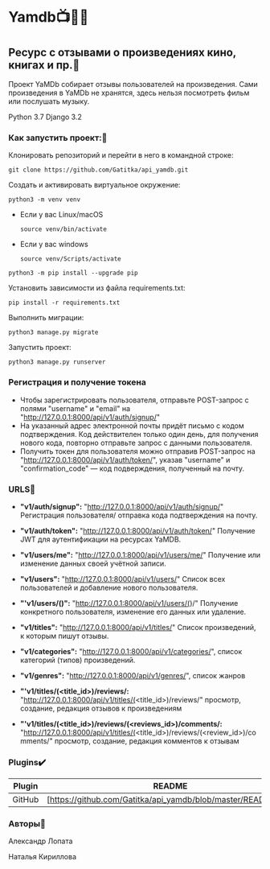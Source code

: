 # Yamdb:tv::notebook::musical_score:

## Ресурс с отзывами о произведениях кино, книгах и пр.:memo:

Проект YaMDb собирает отзывы пользователей на произведения. Сами произведения в YaMDb не хранятся, здесь нельзя посмотреть фильм или послушать музыку.

Python 3.7
Django 3.2

### Как запустить проект::electric_plug:

Клонировать репозиторий и перейти в него в командной строке:

```
git clone https://github.com/Gatitka/api_yamdb.git
```

Cоздать и активировать виртуальное окружение:

```
python3 -m venv venv
```

* Если у вас Linux/macOS

    ```
    source venv/bin/activate
    ```

* Если у вас windows

    ```
    source venv/Scripts/activate
    ```

```
python3 -m pip install --upgrade pip
```

Установить зависимости из файла requirements.txt:

```
pip install -r requirements.txt
```

Выполнить миграции:

```
python3 manage.py migrate
```

Запустить проект:

```
python3 manage.py runserver
```

### Регистрация и получение токена
- Чтобы зарегистрировать пользователя, отправьте POST-запрос с полями "username" и "email" на "http://127.0.0.1:8000/api/v1/auth/signup/"
- На указанный адрес электронной почты придёт письмо с кодом подтверждения. Код действителен только один день, для получения нового кода, повторно отправьте запрос с данными пользователя.
- Получить токен для пользователя можно отправив POST-запрос на "http://127.0.0.1:8000/api/v1/auth/token/", указав "username" и "confirmation_code" — код подверждения, полученный на почту.

### URLS:vertical_traffic_light:
- **"v1/auth/signup":**
"http://127.0.0.1:8000/api/v1/auth/signup/"
Регистрация пользователя/ отправка кода подтверждения на почту.

- **"v1/auth/token":**
"http://127.0.0.1:8000/api/v1/auth/token/"
Получение JWT для аутентификации на ресурсах YaMDB.

- **"v1/users/me":**
"http://127.0.0.1:8000/api/v1/users/me/"
Получение или изменение данных своей учётной записи.

- **"v1/users":**
"http://127.0.0.1:8000/api/v1/users/"
Список всех пользователей и добавление нового пользователя.

- **"'v1/users/(<username>)":**
"http://127.0.0.1:8000/api/v1/users/(<username>)/"
Получение конкретного пользователя, изменение его данных или удаление.

- **"v1/titles":**
"http://127.0.0.1:8000/api/v1/titles/"
Список произведений, к которым пишут отзывы.

- **"v1/categories":**
"http://127.0.0.1:8000/api/v1/categories/",
список категорий (типов) произведений.

- **"v1/genres":**
"http://127.0.0.1:8000/api/v1/genres/",
список жанров

- **"'v1/titles/(<title_id>)/reviews/:**
"http://127.0.0.1:8000/api/v1/titles/(<title_id>)/reviews/"
просмотр, создание, редакция отзывов к произведениям

- **"'v1/titles/(<title_id>)/reviews/(<reviews_id>)/comments/:** "http://127.0.0.1:8000/api/v1/titles/(<title_id>)/reviews/(<review_id>)/comments/"
просмотр, создание, редакция комментов к отзывам


### Plugins:heavy_check_mark:

| Plugin | README |
| ------ | ------ |
| GitHub | [https://github.com/Gatitka/api_yamdb/blob/master/README.md]|


### Авторы:dancers:
Александр Лопата

Наталья Кириллова
